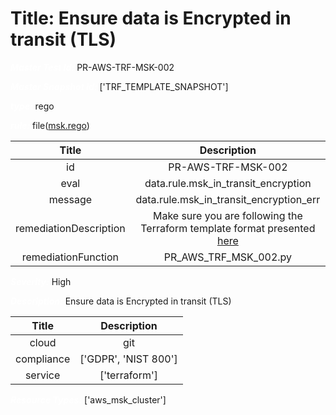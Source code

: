 



# Title: Ensure data is Encrypted in transit (TLS)


***<font color="white">Master Test Id:</font>*** PR-AWS-TRF-MSK-002

***<font color="white">Master Snapshot Id:</font>*** ['TRF_TEMPLATE_SNAPSHOT']

***<font color="white">type:</font>*** rego

***<font color="white">rule:</font>*** file([msk.rego])  
  
  
  
  

|Title|Description|
| :---: | :---: |
|id|PR-AWS-TRF-MSK-002|
|eval|data.rule.msk_in_transit_encryption|
|message|data.rule.msk_in_transit_encryption_err|
|remediationDescription|Make sure you are following the Terraform template format presented <a href='https://registry.terraform.io/providers/hashicorp/aws/latest/docs/resources/msk_cluster' target='_blank'>here</a>|
|remediationFunction|PR_AWS_TRF_MSK_002.py|


***<font color="white">Severity:</font>*** High

***<font color="white">Description:</font>*** Ensure data is Encrypted in transit (TLS)  
  
  

|Title|Description|
| :---: | :---: |
|cloud|git|
|compliance|['GDPR', 'NIST 800']|
|service|['terraform']|


***<font color="white">Resource Types:</font>*** ['aws_msk_cluster']


[msk.rego]: https://github.com/prancer-io/prancer-compliance-test/tree/master/aws/terraform/msk.rego
